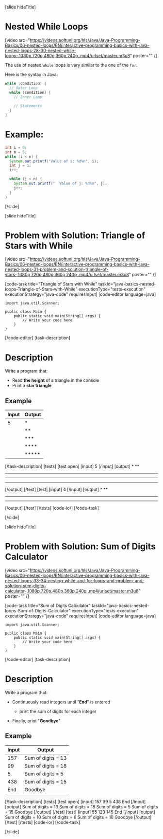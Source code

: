 [slide hideTitle]
# Nested While Loops

[video src="https://videos.softuni.org/hls/Java/Java-Programming-Basics/06-nested-loops/EN/interactive-programming-basics-with-java-nested-loops-28-30-nested-while-loops-,1080p,720p,480p,360p,240p,.mp4/urlset/master.m3u8" poster="" /]

The use of nested `while` loops is very similar to the one of the `for`.

Here is the syntax in Java:
```java
while (condition) {
  // Outer Loop 
  while (condition) {
    // Inner Loop
    
    // Statements
  }
}
```

# Example:

```java live
int i = 0;
int n = 5;
while (i < n) {
  System.out.printf("Value of i: %d%n", i);
  int j = 1;
  i++;

  while (j < n) {
    System.out.printf("  Value of j: %d%n", j);
    j++;
  }
}
```
[/slide]

[slide hideTitle]
# Problem with Solution: Triangle of Stars with While

[video src="https://videos.softuni.org/hls/Java/Java-Programming-Basics/06-nested-loops/EN/interactive-programming-basics-with-java-nested-loops-31-problem-and-solution-triangle-of-stars-,1080p,720p,480p,360p,240p,.mp4/urlset/master.m3u8" poster="" /]

[code-task title="Triangle of Stars with While" taskId="java-basics-nested-loops-Triangle-of-Stars-with-While" executionType="tests-execution" executionStrategy="java-code" requiresInput]
[code-editor language=java]
```
import java.util.Scanner;

public class Main {
    public static void main(String[] args) {
        // Write your code here
    }
}
```
[/code-editor]
[task-description]
# Description
Write a program that:

* Read **the height** of a triangle in the console
* Print a **star triangle**
## Example

| **Input** |**Output**|
| ----- | ----- |
| 5 | \* |
|| \*\* |
|| \*\*\* |
|| \*\*\*\* |
|| \*\*\*\*\* |

[/task-description]
[tests]
[test open]
[input]
5
[/input]
[output]
*
**
***
****
*****
[/output]
[/test]
[test]
[input]
4
[/input]
[output]
*
**
***
****
[/output]
[/test]
[/tests]
[code-io/]
[/code-task]

[/slide]


[slide hideTitle]

# Problem with Solution: Sum of Digits Calculator

[video src="https://videos.softuni.org/hls/Java/Java-Programming-Basics/06-nested-loops/EN/interactive-programming-basics-with-java-nested-loops-33-34-nesting-while-and-for-loops-and-problem-and-solution-sum-digits-calculator-,1080p,720p,480p,360p,240p,.mp4/urlset/master.m3u8" poster="" /]

[code-task title="Sum of Digits Calculator" taskId="java-basics-nested-loops-Sum-of-Digits-Calculator" executionType="tests-execution" executionStrategy="java-code" requiresInput]
[code-editor language=java]
```
import java.util.Scanner;

public class Main {
    public static void main(String[] args) {
        // Write your code here
    }
}
```
[/code-editor]
[task-description]
# Description
Write a program that:

- Continuously read integers until "**End**" is entered​

  - print the sum of digits for each integer​

- Finally, print "**Goodbye**"

## Example

| **Input** |**Output**|
| ----- | ----- |
|157 |Sum of digits = 13
|99|Sum of digits = 18
|5|Sum of digits = 5
|438|Sum of digits = 15
|End|Goodbye

[/task-description]
[tests]
[test open]
[input]
157
99
5
438
End
[/input]
[output]
Sum of digits = 13​
Sum of digits = 18​
Sum of digits = 5​
Sum of digits = 15​
Goodbye
[/output]
[/test]
[test]
[input]
55
123
145
End
[/input]
[output]
Sum of digits = 10
Sum of digits = 6
Sum of digits = 10
Goodbye
[/output]
[/test]
[/tests]
[code-io/]
[/code-task]



[/slide]